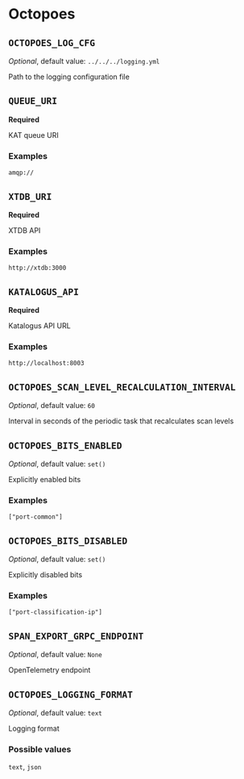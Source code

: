 # Octopoes

## `OCTOPOES_LOG_CFG`

_Optional_, default value: `../../../logging.yml`

Path to the logging configuration file

## `QUEUE_URI`

**Required**

KAT queue URI

### Examples

`amqp://`

## `XTDB_URI`

**Required**

XTDB API

### Examples

`http://xtdb:3000`

## `KATALOGUS_API`

**Required**

Katalogus API URL

### Examples

`http://localhost:8003`

## `OCTOPOES_SCAN_LEVEL_RECALCULATION_INTERVAL`

_Optional_, default value: `60`

Interval in seconds of the periodic task that recalculates scan levels

## `OCTOPOES_BITS_ENABLED`

_Optional_, default value: `set()`

Explicitly enabled bits

### Examples

`["port-common"]`

## `OCTOPOES_BITS_DISABLED`

_Optional_, default value: `set()`

Explicitly disabled bits

### Examples

`["port-classification-ip"]`

## `SPAN_EXPORT_GRPC_ENDPOINT`

_Optional_, default value: `None`

OpenTelemetry endpoint

## `OCTOPOES_LOGGING_FORMAT`

_Optional_, default value: `text`

Logging format

### Possible values

`text`, `json`
